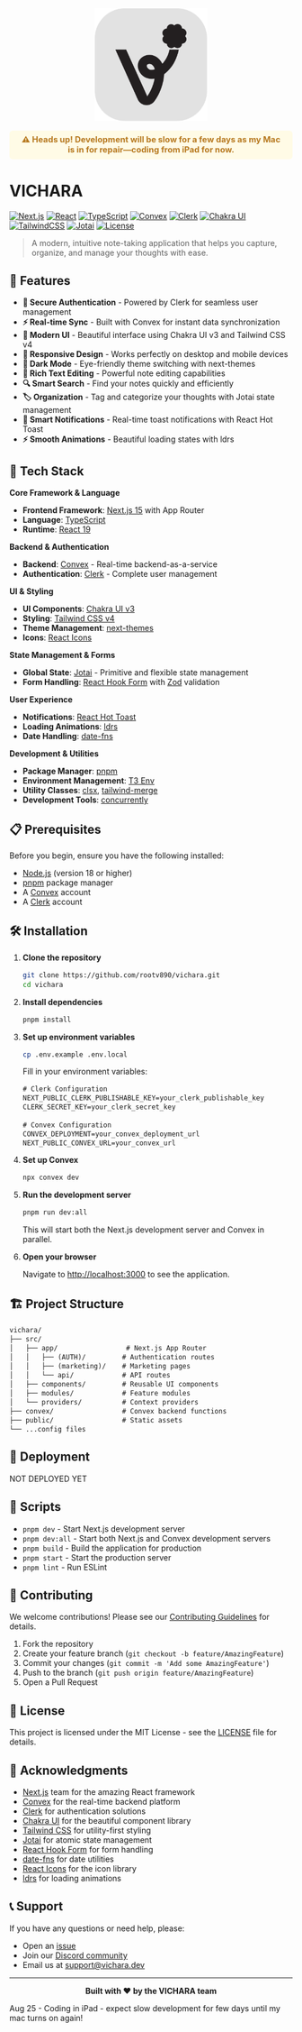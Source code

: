 <div align="center">
  <img src="./public/logo-light.svg" alt="VICHARA Logo" width="200" height="auto">
</div>

<div align="center" style="margin: 1em 0;">
   <strong style="color: #b7791f; background: #fffbe6; padding: 0.5em 1em; border-radius: 6px; display: inline-block; font-size: 1.05em;">
      ⚠️ Heads up! Development will be slow for a few days as my Mac is in for repair—coding from iPad for now.
   </strong>
</div>

# VICHARA

[![Next.js](https://img.shields.io/badge/Next.js-15.4.6-black?style=for-the-badge&logo=next.js&logoColor=white)](https://nextjs.org/)
[![React](https://img.shields.io/badge/React-19.1.0-61DAFB?style=for-the-badge&logo=react&logoColor=black)](https://reactjs.org/)
[![TypeScript](https://img.shields.io/badge/TypeScript-5.x-3178C6?style=for-the-badge&logo=typescript&logoColor=white)](https://www.typescriptlang.org/)
[![Convex](https://img.shields.io/badge/Convex-1.25.4-FF6B6B?style=for-the-badge&logo=convex&logoColor=white)](https://convex.dev/)
[![Clerk](https://img.shields.io/badge/Clerk-6.30.2-6C5CE7?style=for-the-badge&logo=clerk&logoColor=white)](https://clerk.com/)
[![Chakra UI](https://img.shields.io/badge/Chakra_UI-3.24.2-319795?style=for-the-badge&logo=chakra-ui&logoColor=white)](https://chakra-ui.com/)
[![TailwindCSS](https://img.shields.io/badge/Tailwind_CSS-4.x-06B6D4?style=for-the-badge&logo=tailwindcss&logoColor=white)](https://tailwindcss.com/)
[![Jotai](https://img.shields.io/badge/Jotai-2.13.1-FF6B35?style=for-the-badge&logo=jotai&logoColor=white)](https://jotai.org/)
[![License](https://img.shields.io/badge/License-MIT-green?style=for-the-badge)](LICENSE)

> A modern, intuitive note-taking application that helps you capture, organize, and manage your thoughts with ease.

## 🌟 Features

- **🔐 Secure Authentication** - Powered by Clerk for seamless user management
- **⚡ Real-time Sync** - Built with Convex for instant data synchronization
- **🎨 Modern UI** - Beautiful interface using Chakra UI v3 and Tailwind CSS v4
- **📱 Responsive Design** - Works perfectly on desktop and mobile devices
- **🌙 Dark Mode** - Eye-friendly theme switching with next-themes
- **📝 Rich Text Editing** - Powerful note editing capabilities
- **🔍 Smart Search** - Find your notes quickly and efficiently
- **🏷️ Organization** - Tag and categorize your thoughts with Jotai state management
- **🔔 Smart Notifications** - Real-time toast notifications with React Hot Toast
- **⚡ Smooth Animations** - Beautiful loading states with ldrs

## 🚀 Tech Stack

**Core Framework & Language**

- **Frontend Framework**: [Next.js 15](https://nextjs.org/) with App Router
- **Language**: [TypeScript](https://www.typescriptlang.org/)
- **Runtime**: [React 19](https://reactjs.org/)

**Backend & Authentication**

- **Backend**: [Convex](https://convex.dev/) - Real-time backend-as-a-service
- **Authentication**: [Clerk](https://clerk.com/) - Complete user management

**UI & Styling**

- **UI Components**: [Chakra UI v3](https://chakra-ui.com/)
- **Styling**: [Tailwind CSS v4](https://tailwindcss.com/)
- **Theme Management**: [next-themes](https://github.com/pacocoursey/next-themes)
- **Icons**: [React Icons](https://react-icons.github.io/react-icons/)

**State Management & Forms**

- **Global State**: [Jotai](https://jotai.org/) - Primitive and flexible state management
- **Form Handling**: [React Hook Form](https://react-hook-form.com/) with [Zod](https://zod.dev/) validation

**User Experience**

- **Notifications**: [React Hot Toast](https://react-hot-toast.com/)
- **Loading Animations**: [ldrs](https://uiball.com/ldrs/)
- **Date Handling**: [date-fns](https://date-fns.org/)

**Development & Utilities**

- **Package Manager**: [pnpm](https://pnpm.io/)
- **Environment Management**: [T3 Env](https://env.t3.gg/)
- **Utility Classes**: [clsx](https://github.com/lukeed/clsx), [tailwind-merge](https://github.com/dcastil/tailwind-merge)
- **Development Tools**: [concurrently](https://github.com/open-cli-tools/concurrently)

## 📋 Prerequisites

Before you begin, ensure you have the following installed:

- [Node.js](https://nodejs.org/) (version 18 or higher)
- [pnpm](https://pnpm.io/) package manager
- A [Convex](https://convex.dev/) account
- A [Clerk](https://clerk.com/) account

## 🛠️ Installation

1. **Clone the repository**

   ```bash
   git clone https://github.com/rootv890/vichara.git
   cd vichara
   ```

2. **Install dependencies**

   ```bash
   pnpm install
   ```

3. **Set up environment variables**

   ```bash
   cp .env.example .env.local
   ```

   Fill in your environment variables:

   ```env
   # Clerk Configuration
   NEXT_PUBLIC_CLERK_PUBLISHABLE_KEY=your_clerk_publishable_key
   CLERK_SECRET_KEY=your_clerk_secret_key

   # Convex Configuration
   CONVEX_DEPLOYMENT=your_convex_deployment_url
   NEXT_PUBLIC_CONVEX_URL=your_convex_url
   ```

4. **Set up Convex**

   ```bash
   npx convex dev
   ```

5. **Run the development server**

   ```bash
   pnpm run dev:all
   ```

   This will start both the Next.js development server and Convex in parallel.

6. **Open your browser**

   Navigate to [http://localhost:3000](http://localhost:3000) to see the application.

## 🏗️ Project Structure

```
vichara/
├── src/
│   ├── app/                 # Next.js App Router
│   │   ├── (AUTH)/         # Authentication routes
│   │   ├── (marketing)/    # Marketing pages
│   │   └── api/            # API routes
│   ├── components/         # Reusable UI components
│   ├── modules/            # Feature modules
│   └── providers/          # Context providers
├── convex/                 # Convex backend functions
├── public/                 # Static assets
└── ...config files
```

## 🚀 Deployment

NOT DEPLOYED YET

## 🧪 Scripts

- `pnpm dev` - Start Next.js development server
- `pnpm dev:all` - Start both Next.js and Convex development servers
- `pnpm build` - Build the application for production
- `pnpm start` - Start the production server
- `pnpm lint` - Run ESLint

## 🤝 Contributing

We welcome contributions! Please see our [Contributing Guidelines](CONTRIBUTING.md) for details.

1. Fork the repository
2. Create your feature branch (`git checkout -b feature/AmazingFeature`)
3. Commit your changes (`git commit -m 'Add some AmazingFeature'`)
4. Push to the branch (`git push origin feature/AmazingFeature`)
5. Open a Pull Request

## 📄 License

This project is licensed under the MIT License - see the [LICENSE](LICENSE) file for details.

## 🙏 Acknowledgments

- [Next.js](https://nextjs.org/) team for the amazing React framework
- [Convex](https://convex.dev/) for the real-time backend platform
- [Clerk](https://clerk.com/) for authentication solutions
- [Chakra UI](https://chakra-ui.com/) for the beautiful component library
- [Tailwind CSS](https://tailwindcss.com/) for utility-first styling
- [Jotai](https://jotai.org/) for atomic state management
- [React Hook Form](https://react-hook-form.com/) for form handling
- [date-fns](https://date-fns.org/) for date utilities
- [React Icons](https://react-icons.github.io/react-icons/) for the icon library
- [ldrs](https://uiball.com/ldrs/) for loading animations

## 📞 Support

If you have any questions or need help, please:

- Open an [issue](https://github.com/rootv890/vichara/issues)
- Join our [Discord community](#)
- Email us at <support@vichara.dev>

---

<div align="center">
  <strong>Built with ❤️ by the VICHARA team</strong>
</div>

Aug 25 - Coding in iPad - expect slow development for few days until my mac turns on again!
